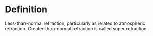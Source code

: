 # Definition

Less-than-normal refraction, particularly as related to atmospheric
refraction. Greater-than-normal refraction is called super refraction.
